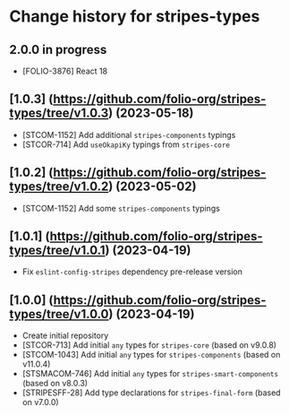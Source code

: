 # Change history for stripes-types

## 2.0.0 in progress

* [FOLIO-3876] React 18

## [1.0.3] (https://github.com/folio-org/stripes-types/tree/v1.0.3) (2023-05-18)

- [STCOM-1152] Add additional `stripes-components` typings
- [STCOR-714] Add `useOkapiKy` typings from `stripes-core`

## [1.0.2] (https://github.com/folio-org/stripes-types/tree/v1.0.2) (2023-05-02)

- [STCOM-1152] Add some `stripes-components` typings

## [1.0.1] (https://github.com/folio-org/stripes-types/tree/v1.0.1) (2023-04-19)

- Fix `eslint-config-stripes` dependency pre-release version

## [1.0.0] (https://github.com/folio-org/stripes-types/tree/v1.0.0) (2023-04-19)

- Create initial repository
- [STCOR-713] Add initial `any` types for `stripes-core` (based on v9.0.8)
- [STCOM-1043] Add initial `any` types for `stripes-components` (based on v11.0.4)
- [STSMACOM-746] Add initial `any` types for `stripes-smart-components` (based on v8.0.3)
- [STRIPESFF-28] Add type declarations for `stripes-final-form` (based on v7.0.0)
